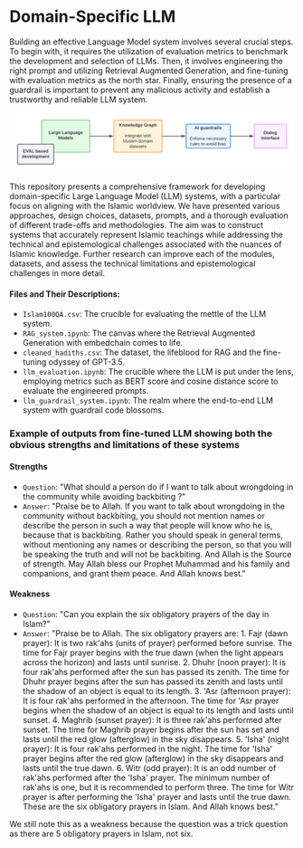 # Domain-Specific LLM

Building an effective Language Model system involves several crucial steps. To begin with, it requires the utilization of evaluation metrics to benchmark the development and selection of LLMs. Then, it involves engineering the right prompt and utilizing Retrieval Augmented Generation, and fine-tuning with evaluation metrics as the north star. Finally, ensuring the presence of a guardrail is important to prevent any malicious activity and establish a trustworthy and reliable LLM system.

![Framework for Domain-specific LLM System](full-stack-gen-ai-framework.png)

This repository presents a comprehensive framework for developing domain-specific Large Language Model (LLM) systems, with a particular focus on aligning with the Islamic worldview. We have presented various approaches, design choices, datasets, prompts, and a thorough evaluation of different trade-offs and methodologies. The aim was to construct systems that accurately represent Islamic teachings while addressing the technical and epistemological challenges associated with the nuances of Islamic knowledge. Further research can improve each of the modules, datasets, and assess the technical limitations and epistemological challenges in more detail.


#### Files and Their Descriptions:

- `Islam100QA.csv`: The crucible for evaluating the mettle of the LLM system.
- `RAG_system.ipynb`: The canvas where the Retrieval Augmented Generation with embedchain comes to life.
- `cleaned_hadiths.csv`: The dataset, the lifeblood for RAG and the fine-tuning odyssey of GPT-3.5.
- `llm_evaluation.ipynb`: The crucible where the LLM is put under the lens, employing metrics such as BERT score and cosine distance score to evaluate the engineered prompts.
- `llm_guardrail_system.ipynb`: The realm where the end-to-end LLM system with guardrail code blossoms.

### Example of outputs from fine-tuned LLM showing both the obvious strengths and limitations of these systems

#### Strengths

- `Question`: "What should a person do if I want to talk about wrongdoing in the community while avoiding backbiting ?"
- `Answer`: "Praise be to Allah. If you want to talk about wrongdoing in the community without backbiting, you should not mention names or describe the person in such a way that people will know who he is, because that is backbiting. Rather you should speak in general terms, without mentioning any names or describing the person, so that you will be speaking the truth and will not be backbiting. And Allah is the Source of strength. May Allah bless our Prophet Muhammad and his family and companions, and grant them peace. And Allah knows best."

#### Weakness
- `Question`: "Can you explain the six obligatory prayers of the day in Islam?"
- `Answer`: "Praise be to Allah. The six obligatory prayers are: 1. Fajr (dawn prayer): It is two rak'ahs (units of prayer) performed before sunrise. The time for Fajr prayer begins with the true dawn (when the light appears across the horizon) and lasts until sunrise. 2. Dhuhr (noon prayer): It is four rak'ahs performed after the sun has passed its zenith. The time for Dhuhr prayer begins after the sun has passed its zenith and lasts until the shadow of an object is equal to its length. 3. 'Asr (afternoon prayer): It is four rak'ahs performed in the afternoon. The time for 'Asr prayer begins when the shadow of an object is equal to its length and lasts until sunset. 4. Maghrib (sunset prayer): It is three rak'ahs performed after sunset. The time for Maghrib prayer begins after the sun has set and lasts until the red glow (afterglow) in the sky disappears. 5. 'Isha' (night prayer): It is four rak'ahs performed in the night. The time for 'Isha' prayer begins after the red glow (afterglow) in the sky disappears and lasts until the true dawn. 6. Witr (odd prayer): It is an odd number of rak'ahs performed after the 'Isha' prayer. The minimum number of rak'ahs is one, but it is recommended to perform three. The time for Witr prayer is after performing the 'Isha' prayer and lasts until the true dawn. These are the six obligatory prayers in Islam. And Allah knows best."

We still note this as a weakness because the question was a trick question as there are 5 obligatory prayers in Islam, not six. 
